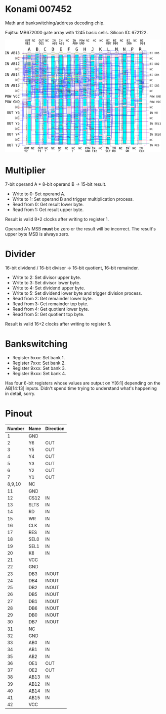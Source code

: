 # Konami 007452

Math and bankswitching/address decoding chip.

Fujitsu MB672000 gate array with 1245 basic cells. Silicon ID: 672122.

![Die trace](trace.png)

# Multiplier

7-bit operand A * 8-bit operand B -> 15-bit result.

* Write to 0: Set operand A.
* Write to 1: Set operand B and trigger multiplication process.
* Read from 0: Get result lower byte.
* Read from 1: Get result upper byte.

Result is valid 8+2 clocks after writing to register 1.

Operand A's MSB **must** be zero or the result will be incorrect. The result's upper byte MSB is always zero.

# Divider

16-bit dividend / 16-bit divisor -> 16-bit quotient, 16-bit remainder.

* Write to 2: Set divisor upper byte.
* Write to 3: Set divisor lower byte.
* Write to 4: Set dividend upper byte.
* Write to 5: Set dividend lower byte and trigger division process.
* Read from 2: Get remainder lower byte.
* Read from 3: Get remainder top byte.
* Read from 4: Get quotient lower byte.
* Read from 5: Get quotient top byte.

Result is valid 16+2 clocks after writing to register 5.

# Bankswitching

* Register 5xxx: Set bank 1.
* Register 7xxx: Set bank 2.
* Register 9xxx: Set bank 3.
* Register Bxxx: Set bank 4.

Has four 6-bit registers whose values are output on Y[6:1] depending on the AB[14:13] inputs.
Didn't spend time trying to understand what's happening in detail, sorry.

# Pinout

| Number | Name | Direction |
|--------|------|-----------|
| 1      | GND  |           |
| 2      | Y6   | OUT       |
| 3      | Y5   | OUT       |
| 4      | Y4   | OUT       |
| 5      | Y3   | OUT       |
| 6      | Y2   | OUT       |
| 7      | Y1   | OUT       |
| 8,9,10 | NC   |           |
| 11     | GND  |           |
| 12     | CS12 | IN        |
| 13     | SLTS | IN        |
| 14     | RD   | IN        |
| 15     | WR   | IN        |
| 16     | CLK  | IN        |
| 17     | RES  | IN        |
| 18     | SEL0 | IN        |
| 19     | SEL1 | IN        |
| 20     | K8   | IN        |
| 21     | VCC  |           |
| 22     | GND  |           |
| 23     | DB3  | INOUT     |
| 24     | DB4  | INOUT     |
| 25     | DB2  | INOUT     |
| 26     | DB5  | INOUT     |
| 27     | DB1  | INOUT     |
| 28     | DB6  | INOUT     |
| 29     | DB0  | INOUT     |
| 30     | DB7  | INOUT     |
| 31     | NC   |           |
| 32     | GND  |           |
| 33     | AB0  | IN        |
| 34     | AB1  | IN        |
| 35     | AB2  | IN        |
| 36     | OE1  | OUT       |
| 37     | OE2  | OUT       |
| 38     | AB13 | IN        |
| 39     | AB12 | IN        |
| 40     | AB14 | IN        |
| 41     | AB15 | IN        |
| 42     | VCC  |           |

